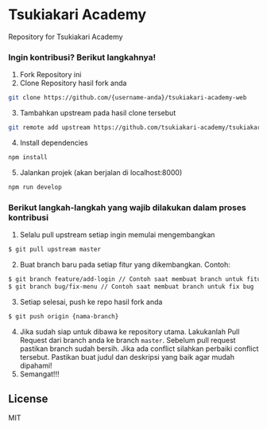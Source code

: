 # Tsukiakari Academy
Repository for Tsukiakari Academy


### Ingin kontribusi? Berikut langkahnya!
1. Fork Repository ini
2. Clone Repository hasil fork anda
```sh
git clone https://github.com/{username-anda}/tsukiakari-academy-web
```
3. Tambahkan upstream pada hasil clone tersebut
```sh
git remote add upstream https://github.com/tsukiakari-academy/tsukiakari-academy-web.git
```
4. Install dependencies
```sh
npm install
```

5. Jalankan projek (akan berjalan di localhost:8000)
```sh
npm run develop
```

### Berikut langkah-langkah yang wajib dilakukan dalam proses kontribusi
1. Selalu pull upstream setiap ingin memulai mengembangkan
```sh
$ git pull upstream master
```
2. Buat branch baru pada setiap fitur yang dikembangkan. Contoh:
```sh
$ git branch feature/add-login // Contoh saat membuat branch untuk fitur baru
$ git branch bug/fix-menu // Contoh saat membuat branch untuk fix bug
```
3. Setiap selesai, push ke repo hasil fork anda
```sh
$ git push origin {nama-branch}
```
4. Jika sudah siap untuk dibawa ke repository utama. Lakukanlah Pull Request dari branch anda ke branch `master`. Sebelum pull request pastikan branch sudah bersih. Jika ada conflict silahkan perbaiki conflict tersebut. Pastikan buat judul dan deskripsi yang baik agar mudah dipahami!
5. Semangat!!!

License
----

MIT